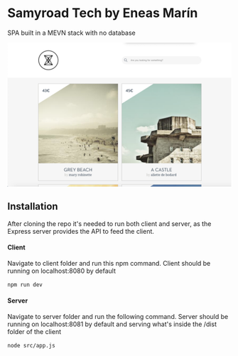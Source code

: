 # Samyroad Tech by Eneas Marín

SPA built in a MEVN stack with no database

![alt text](https://github.com/marmeden/smyrd_tec/blob/master/smy.png)

## Installation

After cloning the repo it's needed to run both client and server, as the Express server provides the API to feed the client. 


#### Client
Navigate to client folder and run this npm command. Client should be running on localhost:8080 by default

```bash
npm run dev
```

#### Server
Navigate to server folder and run the following command. Server should be running on localhost:8081 by default and serving what's inside the /dist folder of the client

```bash
node src/app.js
```



